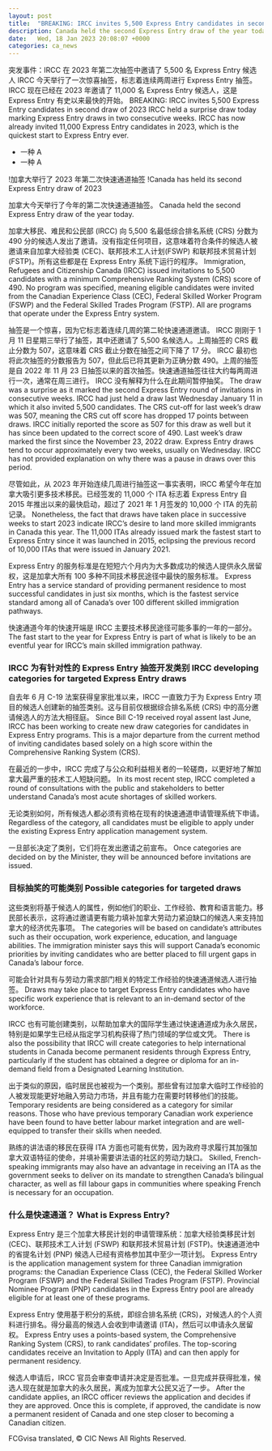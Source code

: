 ```yaml
---
layout: post
title:  "BREAKING: IRCC invites 5,500 Express Entry candidates in second draw of 2023"
description: Canada held the second Express Entry draw of the year today. Immigration, Refugees and Citizenship Canada (IRCC) issued invitations to 5,500 candidates with a minimum Comprehensive Ranking System (CRS) score of 490. No program was specified, meaning eligible candidates were invited from the Canadian Experience Class (CEC), Federal Skilled Worker Program (FSWP) and the Federal […]
date:   Wed, 18 Jan 2023 20:08:07 +0000
categories: ca_news
---
```


突发事件：IRCC 在 2023 年第二次抽签中邀请了 5,500 名 Express Entry 候选人 IRCC 今天举行了一次惊喜抽签，标志着连续两周进行 Express Entry 抽签。 IRCC 现在已经在 2023 年邀请了 11,000 名 Express Entry 候选人，这是 Express Entry 有史以来最快的开始。	BREAKING: IRCC invites 5,500 Express Entry candidates in second draw of 2023 IRCC held a surprise draw today marking Express Entry draws in two consecutive weeks. IRCC has now already invited 11,000 Express Entry candidates in 2023, which is the quickest start to Express Entry ever.
*   一种	  A
*   一种	  A
	
!加拿大举行了 2023 年第二次快速通道抽签	 !Canada has held its second Express Entry draw of 2023 
	
加拿大今天举行了今年的第二次快速通道抽签。	Canada held the second Express Entry draw of the year today.
	
加拿大移民、难民和公民部 (IRCC) 向 5,500 名最低综合排名系统 (CRS) 分数为 490 分的候选人发出了邀请。没有指定任何项目，这意味着符合条件的候选人被邀请来自加拿大经验类 (CEC)、联邦技术工人计划(FSWP) 和联邦技术贸易计划 (FSTP)。所有这些都是在 Express Entry 系统下运行的程序。	Immigration, Refugees and Citizenship Canada (IRCC) issued invitations to 5,500 candidates with a minimum Comprehensive Ranking System (CRS) score of 490. No program was specified, meaning eligible candidates were invited from the Canadian Experience Class (CEC), Federal Skilled Worker Program (FSWP) and the Federal Skilled Trades Program (FSTP). All are programs that operate under the Express Entry system.
	
抽签是一个惊喜，因为它标志着连续几周的第二轮快速通道邀请。 IRCC 刚刚于 1 月 11 日星期三举行了抽签，其中还邀请了 5,500 名候选人。上周抽签的 CRS 截止分数为 507，这意味着 CRS 截止分数在抽签之间下降了 17 分。 IRCC 最初也将此次抽签的分数报告为 507，但此后已将其更新为正确分数 490。上周的抽签是自 2022 年 11 月 23 日抽签以来的首次抽签。快速通道抽签往往大约每两周进行一次，通常在周三进行。 IRCC 没有解释为什么在此期间暂停抽奖。	The draw was a surprise as it marked the second Express Entry round of invitations in consecutive weeks. IRCC had just held a draw last Wednesday January 11 in which it also invited 5,500 candidates. The CRS cut-off for last week’s draw was 507, meaning the CRS cut off score has dropped 17 points between draws. IRCC initially reported the score as 507 for this draw as well but it has since been updated to the correct score of 490. Last week’s draw marked the first since the November 23, 2022 draw. Express Entry draws tend to occur approximately every two weeks, usually on Wednesday. IRCC has not provided explanation on why there was a pause in draws over this period.
	
尽管如此，从 2023 年开始连续几周进行抽签这一事实表明，IRCC 希望今年在加拿大吸引更多技术移民。已经签发的 11,000 个 ITA 标志着 Express Entry 自 2015 年推出以来的最快启动，超过了 2021 年 1 月签发的 10,000 个 ITA 的先前记录。	Nonetheless, the fact that draws have taken place in successive weeks to start 2023 indicate IRCC’s desire to land more skilled immigrants in Canada this year. The 11,000 ITAs already issued mark the fastest start to Express Entry since it was launched in 2015, eclipsing the previous record of 10,000 ITAs that were issued in January 2021.
	
Express Entry 的服务标准是在短短六个月内为大多数成功的候选人提供永久居留权，这是加拿大所有 100 多种不同技术移民途径中最快的服务标准。	Express Entry has a service standard of providing permanent residence to most successful candidates in just six months, which is the fastest service standard among all of Canada’s over 100 different skilled immigration pathways.
	
快速通道今年的快速开端是 IRCC 主要技术移民途径可能多事的一年的一部分。	The fast start to the year for Express Entry is part of what is likely to be an eventful year for IRCC’s main skilled immigration pathway.
	
### IRCC 为有针对性的 Express Entry 抽签开发类别	IRCC developing categories for targeted Express Entry draws
	
自去年 6 月 C-19 法案获得皇家批准以来，IRCC 一直致力于为 Express Entry 项目的候选人创建新的抽签类别。这与目前仅根据综合排名系统 (CRS) 中的高分邀请候选人的方法大相径庭。	Since Bill C-19 received royal assent last June, IRCC has been working to create new draw categories for candidates in Express Entry programs. This is a major departure from the current method of inviting candidates based solely on a high score within the Comprehensive Ranking System (CRS).
	
在最近的一步中，IRCC 完成了与公众和利益相关者的一轮磋商，以更好地了解加拿大最严重的技术工人短缺问题。	In its most recent step, IRCC completed a round of consultations with the public and stakeholders to better understand Canada’s most acute shortages of skilled workers.
	
无论类别如何，所有候选人都必须有资格在现有的快速通道申请管理系统下申请。	Regardless of the category, all candidates must be eligible to apply under the existing Express Entry application management system.
	
一旦部长决定了类别，它们将在发出邀请之前宣布。	Once categories are decided on by the Minister, they will be announced before invitations are issued.
	
### 目标抽奖的可能类别	Possible categories for targeted draws
	
这些类别将基于候选人的属性，例如他们的职业、工作经验、教育和语言能力。移民部长表示，这将通过邀请更有能力填补加拿大劳动力紧迫缺口的候选人来支持加拿大的经济优先事项。	The categories will be based on candidate’s attributes such as their occupation, work experience, education, and language abilities. The immigration minister says this will support Canada’s economic priorities by inviting candidates who are better placed to fill urgent gaps in Canada’s labour force.
	
可能会针对具有与劳动力需求部门相关的特定工作经验的快速通道候选人进行抽签。	Draws may take place to target Express Entry candidates who have specific work experience that is relevant to an in-demand sector of the workforce.
	
IRCC 也有可能创建类别，以帮助加拿大的国际学生通过快速通道成为永久居民，特别是如果学生已经从指定学习机构获得了热门领域的学位或文凭。	There is also the possibility that IRCC will create categories to help international students in Canada become permanent residents through Express Entry, particularly if the student has obtained a degree or diploma for an in-demand field from a Designated Learning Institution.
	
出于类似的原因，临时居民也被视为一个类别。那些曾有过加拿大临时工作经验的人被发现能更好地融入劳动力市场，并且有能力在需要时转移他们的技能。	Temporary residents are being considered as a category for similar reasons. Those who have previous temporary Canadian work experience have been found to have better labour market integration and are well-equipped to transfer their skills when needed.
	
熟练的讲法语的移民在获得 ITA 方面也可能有优势，因为政府寻求履行其加强加拿大双语特征的使命，并填补需要讲法语的社区的劳动力缺口。	Skilled, French-speaking immigrants may also have an advantage in receiving an ITA as the government seeks to deliver on its mandate to strengthen Canada’s bilingual character, as well as fill labour gaps in communities where speaking French is necessary for an occupation.
	
### 什么是快速通道？	What is Express Entry?
	
Express Entry 是三个加拿大移民计划的申请管理系统：加拿大经验类移民计划 (CEC)、联邦技术工人计划 (FSWP) 和联邦技术贸易计划 (FSTP)。快速通道池中的省提名计划 (PNP) 候选人已经有资格参加其中至少一项计划。	Express Entry is the application management system for three Canadian immigration programs: the Canadian Experience Class (CEC), the Federal Skilled Worker Program (FSWP) and the Federal Skilled Trades Program (FSTP). Provincial Nominee Program (PNP) candidates in the Express Entry pool are already eligible for at least one of these programs.
	
Express Entry 使用基于积分的系统，即综合排名系统 (CRS)，对候选人的个人资料进行排名。得分最高的候选人会收到申请邀请 (ITA)，然后可以申请永久居留权。	Express Entry uses a points-based system, the Comprehensive Ranking System (CRS), to rank candidates’ profiles. The top-scoring candidates receive an Invitation to Apply (ITA) and can then apply for permanent residency.
	
候选人申请后，IRCC 官员会审查申请并决定是否批准。一旦完成并获得批准，候选人现在就是加拿大的永久居民，离成为加拿大公民又近了一步。	After the candidate applies, an IRCC officer reviews the application and decides if they are approved. Once this is complete, if approved, the candidate is now a permanent resident of Canada and one step closer to becoming a Canadian citizen.

FCGvisa translated, © CIC News All Rights Reserved.
